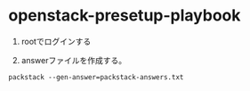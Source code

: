 # openstack-presetup-playbook

1. rootでログインする

2. answerファイルを作成する。

  ```
  packstack --gen-answer=packstack-answers.txt
  ```

